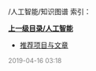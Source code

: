 /人工智能/知识图谱 索引：


**[上一级目录/人工智能](/人工智能/index.md)**

- [推荐项目与文章](/人工智能/知识图谱/推荐项目与文章.md)


<font size=2 color='grey'> 2019-04-16 03:18 </font>